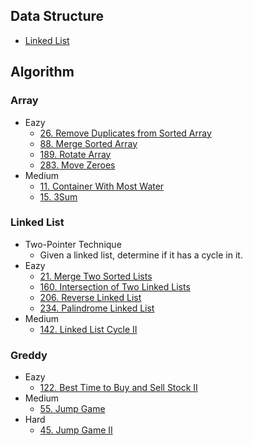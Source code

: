 ## Data Structure
* [Linked List](./DataStructure/LinkedList)

## Algorithm
### Array
* Eazy
  * [26. Remove Duplicates from Sorted Array](./Algorithm/Array/26.RemoveDuplicatesFromSortedArray.js)
  * [88. Merge Sorted Array](Algorithm/Array/88.MergeSortedArray.js)
  * [189. Rotate Array](Algorithm/Array/189.RotateArray.js)
  * [283. Move Zeroes](./Algorithm/Array/283.MoveZeroes.js)
* Medium
  * [11. Container With Most Water](./Algorithm/Array/11.ContainerWithMostWater.js)
  * [15. 3Sum](./Algorithm/Array/15.3Sum.js)
  
### Linked List
* Two-Pointer Technique
  * Given a linked list, determine if it has a cycle in it.
* Eazy
  * [21. Merge Two Sorted Lists](./Algorithm/LinkedList/21.MergeTwoSortedLists.js)
  * [160. Intersection of Two Linked Lists](./Algorithm/LinkedList/160.IntersectionOfTwoLinkedLists.js)
  * [206. Reverse Linked List](./Algorithm/LinkedList/206.ReverseLinkedList.js)
  * [234. Palindrome Linked List](./Algorithm/LinkedList/234.PalindromeLinkedList.js)
* Medium
  * [142. Linked List Cycle II](./Algorithm/LinkedList/142.LinkedListCycleII.js)

### Greddy
* Eazy
  * [122. Best Time to Buy and Sell Stock II](Algorithm/Greedy/122.BestTimetoBuyandSellStockII.js)
* Medium
  * [55. Jump Game](Algorithm/Greedy/55.JumpGame.js)
* Hard
  * [45. Jump Game II](Algorithm/Greedy/45.JumpGameII.js)